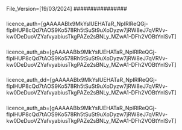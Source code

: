 File_Version=[19/03/2024]
################
#####
licence_auth=[gAAAAABlx9MkYsIUEHATaR_NpIRlReQGj-fIplHUP8cQd7tAOS9Ko578Rh5tSuSt9uXoDyzw7jRW8eJ7qVRVv-kw0DeDuoVZYafvyabiusTkgPAZe2sBNLy_MZwA1-DFh2VOBtYnlSvT]
#####
licence_auth_ab=[gAAAAABlx9MkYsIUEHATaR_NpIRlReQGj-fIplHUP8cQd7tAOS9Ko578Rh5tSuSt9uXoDyzw7jRW8eJ7qVRVv-kw0DeDuoVZYafvyabiusTkgPAZe2sBNLy_MZwA1-DFh2VOBtYnlSvT]
#####
licence_auth_dd=[gAAAAABlx9MkYsIUEHATaR_NpIRlReQGj-fIplHUP8cQd7tAOS9Ko578Rh5tSuSt9uXoDyzw7jRW8eJ7qVRVv-kw0DeDuoVZYafvyabiusTkgPAZe2sBNLy_MZwA1-DFh2VOBtYnlSvT]
#####
licence_auth_ab=[gAAAAABlx9MkYsIUEHATaR_NpIRlReQGj-fIplHUP8cQd7tAOS9Ko578Rh5tSuSt9uXoDyzw7jRW8eJ7qVRVv-kw0DeDuoVZYafvyabiusTkgPAZe2sBNLy_MZwA1-DFh2VOBtYnlSvT]

